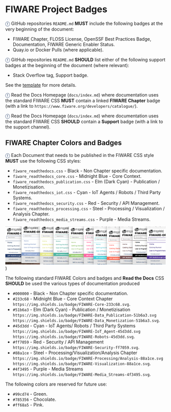 # FIWARE Project Badges

<span style="color:#233c68;">&#x24D5;</span> GitHub repositories `README.md` **MUST** include the following badges at
the very beginning of the document:

-   FIWARE Chapter, FLOSS License, OpenSSF Best Practices Badge, Documentation, FIWARE Generic Enabler Status.
-   Quay.io or Docker Pulls (where applicable).

<span style="color:#233c68;">&#x24D5;</span> GitHub repositories `README.md` **SHOULD** list either of the following
support badges at the beginning of the document (where relevant):

-   Stack Overflow tag, Support badge.

See the [template](analytics_readthedocs.md) for more details.

<span style="color:#233c68;">&#x24D5;</span> Read the Docs Homepage (`docs/index.md`) where documentation uses the
standard FIWARE CSS **MUST** contain a linked **FIWARE Chapter** badge (with a link to
`https://www.fiware.org/developers/catalogue/`).

<span style="color:#233c68;">&#x24D5;</span> Read the Docs Homepage (`docs/index.md`) where documentation uses the
standard FIWARE CSS **SHOULD** contain a **Support** badge (with a link to the support channel).

## FIWARE Chapter Colors and Badges

<span style="color:#233c68;">&#x24D5;</span> Each Document that needs to be published in the FIWARE CSS style **MUST**
use the following CSS styles:

-   `fiware_readthedocs.css` - Black - Non Chapter specific documentation.
-   `fiware_readthedocs_core.css` - Midnight Blue - Core Context.
-   `fiware_readthedocs_publication.css` - Elm (Dark Cyan) - Publication / Monetizisation.
-   `fiware_readthedocs_iot.css` - Cyan - IoT Agents / Robots / Third Party Systems.
-   `fiware_readthedocs_security.css` - Red - Security / API Management.
-   `fiware_readthedocs_processing.css` - Steel - Processing / Visualization / Analysis Chapter.
-   `fiware_readthedocs_media_streams.css` - Purple - Media Streams.

![](img/Color-strip.png))

The following standard FIWARE Colors and badges and **Read the Docs** CSS **SHOULD** be used the various types of
documentation produced

-   `#000000` - Black - Non Chapter specific documentation.
-   `#233c68` - Midnight Blue - Core Context Chapter `https://img.shields.io/badge/FIWARE-Core-233c68.svg`.
-   `#51b6a3` - Elm (Dark Cyan) - Publication / Monetizisation
    `https://img.shields.io/badge/FIWARE-Data_Publication-51b6a3.svg`
    `https://img.shields.io/badge/FIWARE-Data_Monetization-51b6a3.svg`.
-   `#45d3dd` - Cyan - IoT Agents/ Robots / Third Party Systems
    `https://img.shields.io/badge/FIWARE-IoT_Agent-45d3dd.svg` `https://img.shields.io/badge/FIWARE-Robots-45d3dd.svg`.
-   `#ff7059` - Red - Security / API Management `https://img.shields.io/badge/FIWARE-Security-ff7059.svg`.
-   `#88a1ce` - Steel - Processing/Visualization/Analysis Chapter
    `https://img.shields.io/badge/FIWARE-Processing/Analysis-88a1ce.svg`
    `https://img.shields.io/badge/FIWARE-Visualization-88a1ce.svg`.
-   `#4f3495` - Purple - Media Streams `https://img.shields.io/badge/FIWARE-Media_Streams-4f3495.svg`.

The following colors are reserved for future use:

-   `#99cd74` - Green.
-   `#785356` - Chocolate.
-   `#ff68a5` - Pink.
